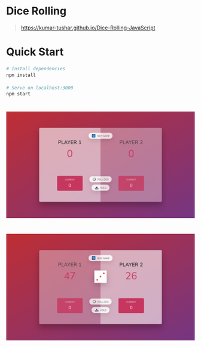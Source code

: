 # Dice Rolling

> https://kumar-tushar.github.io/Dice-Rolling-JavaScript

# Quick Start
``` bash
# Install dependencies
npm install

# Serve on localhost:3000
npm start
```

#

<div align="center">
<img src="./Screenshot 1.png"  />
</div>

#

<div align="center">
<img src="./Screenshot 2.png"  />
</div>
